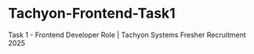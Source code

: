 # Tachyon-Frontend-Task1
Task 1 - Frontend Developer Role | Tachyon Systems Fresher Recruitment 2025
